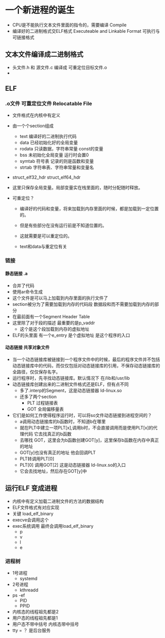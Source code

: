 # 一个新进程的诞生

- CPU是不能执行文本文件里面的指令的，需要编译 Compile
- 编译好的二进制格式交ELF格式 Executeable and Linkable Format 可执行与可链接格式

## 文本文件编译成二进制格式

- 头文件.h 和 源文件.c  编译成 可重定位目标文件.o
- 



## ELF

### .o文件 可重定位文件 Relocatable File

- 文件格式在内核中有定义

- 由一个个section组成

  - text 编译好的二进制执行代码
  - data 已经初始化好的全局变量
  - rodata 只读数据，字符串常量 const的变量
  - bss 未初始化全局变量 运行时会置0
  - symtab 符号表 记录的则是函数和变量
  - strtab 字符串表、字符串常量和变量名

- struct_elf32_hdr struct_elf64_hdr

- 这里只保存全局变量。局部变量实在栈里面的，随时分配随时释放。

- 可重定位？
  - 编译好的代码和变量，将来加载到内存里面的时候，都是加载到一定位置的。
  
  - 但是有些部分在没有运行前是不知道位置的。
  
  - 这就需要是可以重定位的。
  
  - text和data与重定位有关
  
    

### 链接

#### 静态链接 .a

- 合并了代码
- 使用ar命令生成
- 这个文件是可以马上加载到内存里面的执行文件了
- section被分为了需要加载到内存的代码段 数据段和而不需要加载到内存的部分
- 在最前面有一个Segment Header Table
- 这里除了对于段的描述 最重要的是p_vaddr
  - 这个是这个段加载到内存的虚拟地址
- ELF的头里面 有一个e_entry 是个虚拟地址 是这个程序的入口

#### 动态链接  共享对象文件

- 当一个动态链接库被链接到一个程序文件中的时候，最后的程序文件并不包括动态链接库中的代码，而仅仅包括对动态链接库的引用，不保存动态链接库的全路径，仅仅保存名字。
- 运行程序时，先寻找动态链接库。默认情况下 在/lib和/usr/lib
- 动态链接库创建出来的二进制文件格式还是ELF，但有点不同
  - 多了.interp的Segment，这是动态链接器 Id-linux.so
  - 还多了两个section
    - PLT 过程链接表
    - GOT 全局偏移量表
- 它们是如何工作使得程序运行时，可以将so文件动态链接到进程空间的？
  - a调用动态链接库的b函数时，不知道b在哪里
  - 就在PLT中建立一项PLT[x],调用b时，不会直接调用而是使用PLT[x]的代理代码 它去找真正的b函数
  - 去哪找 GOT，这里会为b函数创建GOT[y]，这里保存b函数在内存中真正的地址
  - GOT[y]也没有真正的地址 他会回调PLT
  - PLT转调用PLT[0]
  - PLT[0] 调用GOT[2] 这是动态链接器 Id-linux.so的入口
  - 它会去找地址，然后存在GOT[y]中

## 运行ELF 变成进程

- 内核中有定义加载二进制文件的方法的数据结构
- ELF文件格式有对应实现
- 关键 load_elf_binary
- execve会调用这个
- exec系统调用 最终会调用load_elf_binary
  - p
  - v
  - l
  - e

### 进程树

- 1号进程
  - systemd
- 2号进程
  - kthreadd
- ps -ef
  - PID
  - PPID
- 内核态的线程祖先都是2
- 用户态的线程祖先都是1
- 用户态不带中括号 内核态带中括号
- tty = ？ 是后台服务

